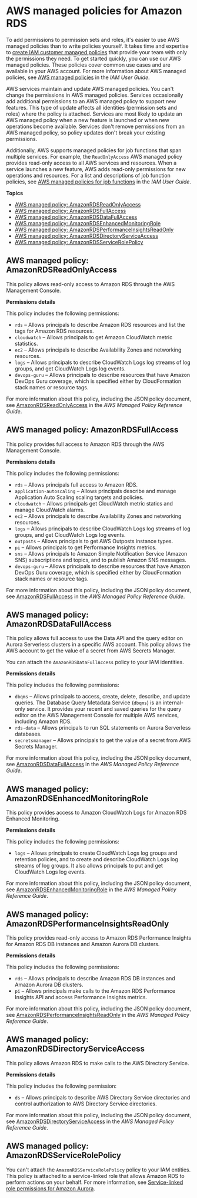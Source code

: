 # AWS managed policies for Amazon RDS<a name="rds-security-iam-awsmanpol"></a>

To add permissions to permission sets and roles, it's easier to use AWS managed policies than to write policies yourself\. It takes time and expertise to [create IAM customer managed policies](https://docs.aws.amazon.com/IAM/latest/UserGuide/access_policies_create-console.html) that provide your team with only the permissions they need\. To get started quickly, you can use our AWS managed policies\. These policies cover common use cases and are available in your AWS account\. For more information about AWS managed policies, see [AWS managed policies](https://docs.aws.amazon.com/IAM/latest/UserGuide/access_policies_managed-vs-inline.html#aws-managed-policies) in the *IAM User Guide*\.

AWS services maintain and update AWS managed policies\. You can't change the permissions in AWS managed policies\. Services occasionally add additional permissions to an AWS managed policy to support new features\. This type of update affects all identities \(permission sets and roles\) where the policy is attached\. Services are most likely to update an AWS managed policy when a new feature is launched or when new operations become available\. Services don't remove permissions from an AWS managed policy, so policy updates don't break your existing permissions\.

Additionally, AWS supports managed policies for job functions that span multiple services\. For example, the `ReadOnlyAccess` AWS managed policy provides read\-only access to all AWS services and resources\. When a service launches a new feature, AWS adds read\-only permissions for new operations and resources\. For a list and descriptions of job function policies, see [AWS managed policies for job functions](https://docs.aws.amazon.com/IAM/latest/UserGuide/access_policies_job-functions.html) in the *IAM User Guide*\.

**Topics**
+ [AWS managed policy: AmazonRDSReadOnlyAccess](#rds-security-iam-awsmanpol-AmazonRDSReadOnlyAccess)
+ [AWS managed policy: AmazonRDSFullAccess](#rds-security-iam-awsmanpol-AmazonRDSFullAccess)
+ [AWS managed policy: AmazonRDSDataFullAccess](#rds-security-iam-awsmanpol-AmazonRDSDataFullAccess)
+ [AWS managed policy: AmazonRDSEnhancedMonitoringRole](#rds-security-iam-awsmanpol-AmazonRDSEnhancedMonitoringRole)
+ [AWS managed policy: AmazonRDSPerformanceInsightsReadOnly](#rds-security-iam-awsmanpol-AmazonRDSPerformanceInsightsReadOnly)
+ [AWS managed policy: AmazonRDSDirectoryServiceAccess](#rds-security-iam-awsmanpol-AmazonRDSDirectoryServiceAccess)
+ [AWS managed policy: AmazonRDSServiceRolePolicy](#rds-security-iam-awsmanpol-AmazonRDSServiceRolePolicy)

## AWS managed policy: AmazonRDSReadOnlyAccess<a name="rds-security-iam-awsmanpol-AmazonRDSReadOnlyAccess"></a>

This policy allows read\-only access to Amazon RDS through the AWS Management Console\.

**Permissions details**

This policy includes the following permissions:
+ `rds` – Allows principals to describe Amazon RDS resources and list the tags for Amazon RDS resources\.
+ `cloudwatch` – Allows principals to get Amazon CloudWatch metric statistics\.
+ `ec2` – Allows principals to describe Availability Zones and networking resources\.
+ `logs` – Allows principals to describe CloudWatch Logs log streams of log groups, and get CloudWatch Logs log events\.
+ `devops-guru` – Allows principals to describe resources that have Amazon DevOps Guru coverage, which is specified either by CloudFormation stack names or resource tags\.

For more information about this policy, including the JSON policy document, see [AmazonRDSReadOnlyAccess](https://docs.aws.amazon.com/aws-managed-policy/latest/reference/AmazonRDSReadOnlyAccess.html) in the *AWS Managed Policy Reference Guide*\.

## AWS managed policy: AmazonRDSFullAccess<a name="rds-security-iam-awsmanpol-AmazonRDSFullAccess"></a>

This policy provides full access to Amazon RDS through the AWS Management Console\.

**Permissions details**

This policy includes the following permissions:
+ `rds` – Allows principals full access to Amazon RDS\.
+ `application-autoscaling` – Allows principals describe and manage Application Auto Scaling scaling targets and policies\.
+ `cloudwatch` – Allows principals get CloudWatch metric statics and manage CloudWatch alarms\.
+ `ec2` – Allows principals to describe Availability Zones and networking resources\.
+ `logs` – Allows principals to describe CloudWatch Logs log streams of log groups, and get CloudWatch Logs log events\.
+ `outposts` – Allows principals to get AWS Outposts instance types\.
+ `pi` – Allows principals to get Performance Insights metrics\.
+ `sns` – Allows principals to Amazon Simple Notification Service \(Amazon SNS\) subscriptions and topics, and to publish Amazon SNS messages\.
+ `devops-guru` – Allows principals to describe resources that have Amazon DevOps Guru coverage, which is specified either by CloudFormation stack names or resource tags\.

For more information about this policy, including the JSON policy document, see [AmazonRDSFullAccess](https://docs.aws.amazon.com/aws-managed-policy/latest/reference/AmazonRDSFullAccess.html) in the *AWS Managed Policy Reference Guide*\.

## AWS managed policy: AmazonRDSDataFullAccess<a name="rds-security-iam-awsmanpol-AmazonRDSDataFullAccess"></a>

This policy allows full access to use the Data API and the query editor on Aurora Serverless clusters in a specific AWS account\. This policy allows the AWS account to get the value of a secret from AWS Secrets Manager\. 

You can attach the `AmazonRDSDataFullAccess` policy to your IAM identities\.

**Permissions details**

This policy includes the following permissions:
+ `dbqms` – Allows principals to access, create, delete, describe, and update queries\. The Database Query Metadata Service \(`dbqms`\) is an internal\-only service\. It provides your recent and saved queries for the query editor on the AWS Management Console for multiple AWS services, including Amazon RDS\.
+ `rds-data` – Allows principals to run SQL statements on Aurora Serverless databases\.
+ `secretsmanager` – Allows principals to get the value of a secret from AWS Secrets Manager\.

For more information about this policy, including the JSON policy document, see [AmazonRDSDataFullAccess](https://docs.aws.amazon.com/aws-managed-policy/latest/reference/AmazonRDSDataFullAccess.html) in the *AWS Managed Policy Reference Guide*\.

## AWS managed policy: AmazonRDSEnhancedMonitoringRole<a name="rds-security-iam-awsmanpol-AmazonRDSEnhancedMonitoringRole"></a>

This policy provides access to Amazon CloudWatch Logs for Amazon RDS Enhanced Monitoring\.

**Permissions details**

This policy includes the following permissions:
+ `logs` – Allows principals to create CloudWatch Logs log groups and retention policies, and to create and describe CloudWatch Logs log streams of log groups\. It also allows principals to put and get CloudWatch Logs log events\.

For more information about this policy, including the JSON policy document, see [AmazonRDSEnhancedMonitoringRole](https://docs.aws.amazon.com/aws-managed-policy/latest/reference/AmazonRDSEnhancedMonitoringRole.html) in the *AWS Managed Policy Reference Guide*\.

## AWS managed policy: AmazonRDSPerformanceInsightsReadOnly<a name="rds-security-iam-awsmanpol-AmazonRDSPerformanceInsightsReadOnly"></a>

This policy provides read\-only access to Amazon RDS Performance Insights for Amazon RDS DB instances and Amazon Aurora DB clusters\.

**Permissions details**

This policy includes the following permissions:
+ `rds` – Allows principals to describe Amazon RDS DB instances and Amazon Aurora DB clusters\.
+ `pi` – Allows principals make calls to the Amazon RDS Performance Insights API and access Performance Insights metrics\.

For more information about this policy, including the JSON policy document, see [AmazonRDSPerformanceInsightsReadOnly](https://docs.aws.amazon.com/aws-managed-policy/latest/reference/AmazonRDSPerformanceInsightsReadOnly.html) in the *AWS Managed Policy Reference Guide*\.

## AWS managed policy: AmazonRDSDirectoryServiceAccess<a name="rds-security-iam-awsmanpol-AmazonRDSDirectoryServiceAccess"></a>

This policy allows Amazon RDS to make calls to the AWS Directory Service\.

**Permissions details**

This policy includes the following permission:
+ `ds` – Allows principals to describe AWS Directory Service directories and control authorization to AWS Directory Service directories\.

For more information about this policy, including the JSON policy document, see [AmazonRDSDirectoryServiceAccess](https://docs.aws.amazon.com/aws-managed-policy/latest/reference/AmazonRDSDirectoryServiceAccess.html) in the *AWS Managed Policy Reference Guide*\.

## AWS managed policy: AmazonRDSServiceRolePolicy<a name="rds-security-iam-awsmanpol-AmazonRDSServiceRolePolicy"></a>

You can't attach the `AmazonRDSServiceRolePolicy` policy to your IAM entities\. This policy is attached to a service\-linked role that allows Amazon RDS to perform actions on your behalf\. For more information, see [Service\-linked role permissions for Amazon Aurora](UsingWithRDS.IAM.ServiceLinkedRoles.md#service-linked-role-permissions)\.